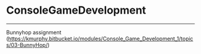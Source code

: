 # ConsoleGameDevelopment
------------------------

Bunnyhop assignment (https://kmurphy.bitbucket.io/modules/Console_Game_Development_1/topics/03-BunnyHop/)